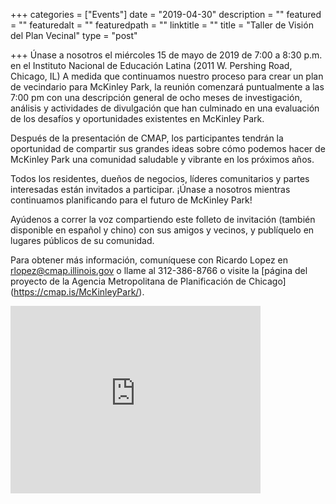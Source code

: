 +++
categories = ["Events"]
date = "2019-04-30"
description = ""
featured = ""
featuredalt = ""
featuredpath = ""
linktitle = ""
title = "Taller de Visión del Plan Vecinal"
type = "post"

+++
Únase a nosotros el miércoles 15 de mayo de 2019 de 7:00 a 8:30 p.m. en el Instituto Nacional de Educación Latina (2011 W. Pershing Road, Chicago, IL)
A medida que continuamos nuestro proceso para crear un plan de vecindario para McKinley Park, la reunión comenzará puntualmente a las 7:00 pm con una descripción general de ocho meses de investigación, análisis y actividades de divulgación que han culminado en una evaluación de los desafíos y oportunidades existentes en McKinley Park.

Después de la presentación de CMAP, los participantes tendrán la oportunidad de compartir sus grandes ideas sobre cómo podemos hacer de McKinley Park una comunidad saludable y vibrante en los próximos años.

Todos los residentes, dueños de negocios, líderes comunitarios y partes interesadas están invitados a participar. ¡Únase a nosotros mientras continuamos planificando para el futuro de McKinley Park!

Ayúdenos a correr la voz compartiendo este folleto de invitación (también disponible en español y chino) con sus amigos y vecinos, y publíquelo en lugares públicos de su comunidad.

Para obtener más información, comuníquese con Ricardo Lopez en rlopez@cmap.illinois.gov o llame al 312-386-8766 o visite la [página del proyecto de la Agencia Metropolitana de Planificación de Chicago] (https://cmap.is/McKinleyPark/).

<iframe src="https://www.google.com/maps/embed?pb=!1m14!1m8!1m3!1d11893.028762988199!2d-87.6758909!3d41.8227597!3m2!1i1024!2i768!4f13.1!3m3!1m2!1s0x0%3A0xecf7d24e259f0d83!2sNational+Latino+Education+Institute.!5e0!3m2!1sen!2sus!4v1556755458376!5m2!1sen!2sus" width="400" height="300" frameborder="0" style="border:0" allowfullscreen></iframe>
